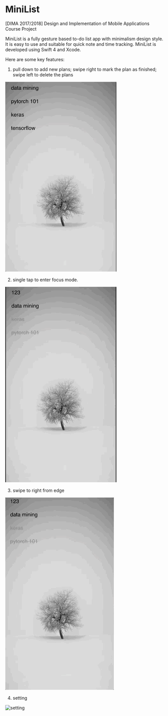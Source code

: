 # MiniList
[DIMA 2017/2018] Design and Implementation of Mobile Applications Course Project

MiniList is a fully gesture based to-do list app with minimalism design style. It is easy to use and suitable for quick note and time tracking. MiniList is developed using Swift 4 and Xcode. 

Here are some key features:
1. pull down to add new plans; swipe right to mark the plan as finished; swipe left to delete the plans

![add new plan](./images/new_plans.gif)

2. single tap to enter focus mode.

![focus mode](./images/focus.gif)

3. swipe to right from edge 

![multiList](./images/multiList.gif)

4. setting

![setting](./images/setting.gif)
